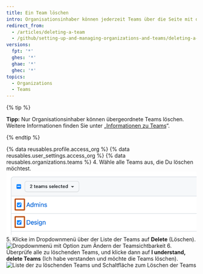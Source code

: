 ```yaml
---
title: Ein Team löschen
intro: Organisationsinhaber können jederzeit Teams über die Seite mit den Einstellungen des Teams löschen.
redirect_from:
  - /articles/deleting-a-team
  - /github/setting-up-and-managing-organizations-and-teams/deleting-a-team
versions:
  fpt: '*'
  ghes: '*'
  ghae: '*'
  ghec: '*'
topics:
  - Organizations
  - Teams
---
```


{% tip %}

**Tipp:** Nur Organisationsinhaber können übergeordnete Teams löschen. Weitere Informationen finden Sie unter „[Informationen zu Teams](/articles/about-teams)“.

{% endtip %}

{% data reusables.profile.access_org %}
{% data reusables.user_settings.access_org %}
{% data reusables.organizations.teams %}
4. Wähle alle Teams aus, die Du löschen möchtest. ![Liste der Teams mit zwei ausgewählten Teams](/assets/images/help/teams/list-of-teams-selected.png)
5. Klicke im Dropdownmenü über der Liste der Teams auf **Delete** (Löschen). ![Dropdownmenü mit Option zum Ändern der Teamsichtbarkeit](/assets/images/help/teams/team-bulk-management-options.png)
6. Überprüfe alle zu löschenden Teams, und klicke dann auf **I understand, delete Teams** (Ich habe verstanden und möchte die Teams löschen). ![Liste der zu löschenden Teams und Schaltfläche zum Löschen der Teams](/assets/images/help/teams/confirm-delete-teams-bulk.png)
